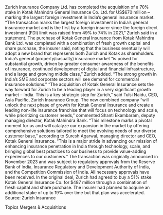 Zurich Insurance Company Ltd. has completed the acquisition of a 70% stake in Kotak Mahindra General Insurance Co. Ltd. for US$670 million – marking the largest foreign investment in India’s general insurance market.
“The transaction marks the largest foreign investment in India’s general insurance market and is the first by a foreign insurer since the foreign direct investment (FDI) limit was raised from 49% to 74% in 2021,” Zurich said in a statement.
The purchase of Kotak General Insurance from Kotak Mahindra Bank Ltd. was completed with a combination of fresh growth capital and share purchase, the insurer said, noting that the business eventually will adopt a new brand that represents both Zurich and Kotak as shareholders.
India’s general (property/casualty) insurance market “is poised for substantial growth, driven by greater consumer awareness of the benefits of insurance, continued development of digital and financial infrastructure, and a large and growing middle class,” Zurich added. “The strong growth in India’s SME and corporate sectors will see demand for commercial insurance solutions.”
“The acquisition of Kotak General Insurance sets the way forward for Zurich to be a leading player in a very significant growth market – India. This is a key strategic step for Zurich,” said Tulsi Naidu, CEO, Asia Pacific, Zurich Insurance Group.
The new combined company “will unlock the next phase of growth for Kotak General Insurance and create a leading non-life insurance franchise that will focus on technology and scale, while prioritizing customer needs,” commented Shanti Ekambaram, deputy managing director, Kotak Mahindra Bank.
“This milestone marks a pivotal moment for us and will catalyze our expansion in the market by offering comprehensive solutions tailored to meet the evolving needs of our diverse customer base,” according to Suresh Agarwal, managing director and CEO, Kotak General Insurance. “This is a major stride in advancing our mission of enhancing insurance penetration in India through technology, scale, and bringing global best practices to our business to provide value-adding experiences to our customers.”
The transaction was originally announced in November 2023 and was subject to regulatory approvals from the Reserve Bank of India, Insurance Regulatory and Development Authority of India, and the Competition Commission of India. All necessary approvals have been received.
In the original deal, Zurich had agreed to buy a 51% stake Kotak General Insurance Co. for $487 million through a combination of fresh capital and share purchase. The insurer had planned to acquire an additional stake of up to 19% over time but that plan was accelerated.
Source: Zurich Insurance

Topics
Mergers & Acquisitions
